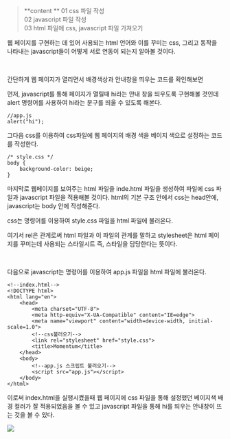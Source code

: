 > **content **
01 css 파일 작성 <br>
02 javascript 파일 작성 <br>
03 html 파일에 css, javascript 파일 가져오기
 

웹 페이지를 구현하는 데 있어 사용되는 html 언어와 이를 꾸미는 css, 그리고 동작을 나타내는 javascript들이 어떻게 서로 연동이 되는지 알아볼 것이다.

<br>

간단하게 웹 페이지가 열리면서 배경색상과 안내창을 띄우는 코드를 확인해보면

먼저, javascript를 통해 페이지가 열릴때 hi라는 안내 창을 띄우도록 구현해볼 것인데 alert 명령어를 사용하여 hi라는 문구를 띄울 수 있도록 해본다.

```
//app.js
alert("hi");
```
 

그다음 css를 이용하여 css파일에 웹 페이지의 배경 색을 베이지 색으로 설정하는 코드를 작성한다.

```
/* style.css */
body {
    background-color: beige;
}
```
 

마지막로 웹페이지를 보여주는 html 파일을 inde.html 파일을 생성하여 파일에 css 파일과 javascript 파일을 적용해볼 것이다. html의 기본 구조 안에서 css는 head안에, javascript는 body 안에 작성해준다.

 

css는 <link rel="stylesheet" href="css파일명"> 명령어를 이용하여 style.css 파일을 html 파일에 불러온다.

여기서 rel은 관계로써 html 파일과 이 파일의 관계를 말하고 stylesheet은 html 페이지를 꾸미는데 사용되는 스타일시트 즉, 스타일을 담당한다는 뜻이다.

 <br>

다음으로 javascript는 <script src="js파일명"></script> 명령어를 이용하여 app.js 파일을 html 파일에 불러온다.

```
<!--index.html-->
<!DOCTYPE html>
<html lang="en">
    <head>
        <meta charset="UTF-8">
        <meta http-equiv="X-UA-Compatible" content="IE=edge">
        <meta name="viewport" content="width=device-width, initial-scale=1.0">
        <!--css불러오기-->
        <link rel="stylesheet" href="style.css">
        <title>Momentum</title>
    </head>
    <body>
        <!--app.js 스크립트 불러오기-->
        <script src="app.js"></script>
    </body>
</html>
```
 

이로써 index.html을 실행시켰을때 웹 페이지에 css 파일을 통해 설정했던 베이지색 배경 컬러가 잘 적용되었음을 볼 수 있고 javascript 파일을 통해 hi를 띄우는 안내창이 뜨는 것을 볼 수 있다.

![](https://velog.velcdn.com/images/hrnn00/post/efb2fb61-baba-4216-a5f6-96db96be0d03/image.png)

